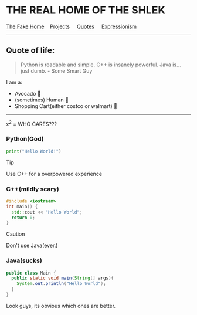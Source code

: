 THE REAL HOME OF THE SHLEK
============================
[The Fake Home](https://ssloke420.github.io/fakeos/windows.html) &nbsp;&nbsp; [Projects](projects.md) &nbsp; &nbsp; [Quotes](quotes.md) &nbsp; &nbsp; [Expressionism](moi.md)

-----------------------------------------------------------------------------------------
## Quote of life:
> Python is readable and simple. C++ is insanely powerful. Java is... just dumb.  - Some Smart Guy

I am a:
+ Avocado 🥑
+ (sometimes) Human 👦
+ Shopping Cart(either costco or walmart) 🛒

------------------------------------------------------------
x<sup>2</sup> = WHO CARES???
<!--- > [!TIP]
> Use Python for simplicity and chillness. --->
### Python(God)
```python
print("Hello World!")
```
> [!TIP]
> Use C++ for a overpowered experience
### C++(mildly scary)
```c++
#include <iostream>
int main() {
  std::cout << "Hello World";
  return 0;
}
```
> [!CAUTION]
> Don't use Java(ever.)
### Java(sucks)
```java
public class Main {
  public static void main(String[] args){
    System.out.println("Hello World");
  }
}

```
Look guys, its obvious which ones are better.
